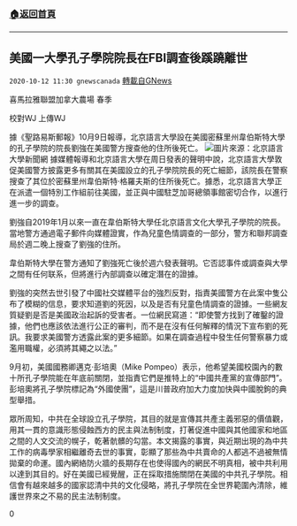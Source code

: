 ###  [:house:返回首頁](https://github.com/ourhimalayas/txt)
---

## 美國一大學孔子學院院長在FBI調查後蹊蹺離世
`2020-10-12 11:30 gnewscanada` [轉載自GNews](https://gnews.org/zh-hant/420042/)

喜馬拉雅聯盟加拿大農場 春季

校對WJ 上傳WJ

據《聖路易斯郵報》10月9日報導，北京語言大學設在美國密蘇里州韋伯斯特大學的孔子學院的院長劉強在美國警方搜查他的住所後死亡。
![]()![](https://s3.amazonaws.com/gnews-media-offload/wp-content/uploads/2020/10/12110540/%E5%88%98%E5%BC%BA.jpg)圖片來源：北京語言大學新聞網
據媒體報導和北京語言大學在周日發表的聲明中說，北京語言大學敦促美國警方披露更多有關其在美國設立的孔子學院院長的死亡細節，該院長在警察搜查了其位於密蘇里州韋伯斯特·格羅夫斯的住所後死亡。據悉，北京語言大學正在派遣一個特別工作組前往美國，並正與中國駐芝加哥總領事館密切合作，以進行進一步的調查。

劉強自2019年1月以來一直在韋伯斯特大學任北京語言文化大學孔子學院的院長。當地警方通過電子郵件向媒體證實，作為兒童色情調查的一部分，警方和聯邦調查局於週二晚上搜查了劉強的住所。

韋伯斯特大學在警方通知了劉強死亡後於週六發表聲明。它否認事件或調查與大學之間有任何联系，但將進行內部調查以確定潛在的證據。

劉強的突然去世引發了中國社交媒體平台的強烈反對，指責美國警方在此案中隻公布了模糊的信息，要求知道劉的死因，以及是否有兒童色情調查的證據。一些網友質疑劉是否是美國政治起訴的受害者。一位網民寫道：“即使警方找到了確鑿的證據，他們也應該依法進行公正的審判，而不是在沒有任何解釋的情況下宣布劉的死訊。我要求美國警方透露此案的更多細節。如果在調查過程中發生任何警察暴力或濫用職權，必須將其繩之以法。”

9月初，美國國務卿邁克·彭培奧（Mike Pompeo）表示，他希望美國校園內的數十所孔子學院能在年底前關閉，並指責它們是推特上的“中國共產黨的宣傳部門”。彭培奧將孔子學院標記為“外國使團”，這是川普政府加大力度加快與中國脫鉤的典型舉措。

眾所周知，中共在全球設立孔子學院，其目的就是宣傳其共產主義邪惡的價值觀，用其一貫的意識形態侵蝕西方的民主與法制制度，打著促進中國與其他國家和地區之間的人文交流的幌子，乾著骯髒的勾當。本文揭露的事實，與近期出現的為中共工作的病毒學家相繼離奇去世的事實，彰顯了那些為中共賣命的人都逃不過被無情拋棄的命運。國內網絡防火牆的長期存在也使得國內的網民不明真相，被中共利用以達到其目的。好在美國已經覺醒，正在採取措施關閉在美國的中共孔子學院。相信會有越來越多的國家認清中共的文化侵略，將孔子學院在全世界範圍內清除，維護世界來之不易的民主法制制度。

0
